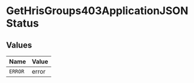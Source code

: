 # GetHrisGroups403ApplicationJSONStatus


## Values

| Name    | Value   |
| ------- | ------- |
| `ERROR` | error   |